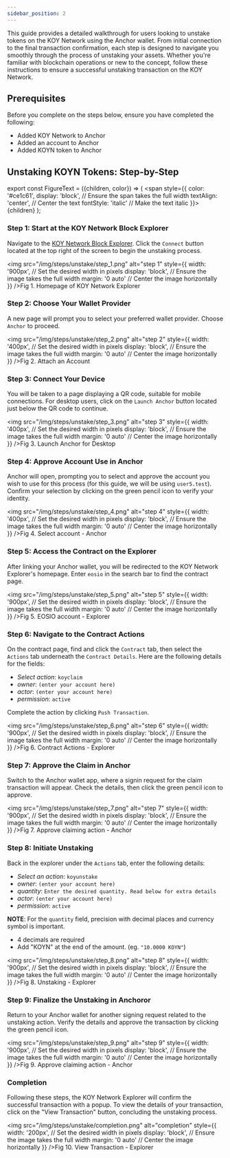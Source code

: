 ```yaml
---
sidebar_position: 2
---
```


<!-- ## How to: Add KOY Network to Anchor Wallet -->

This guide provides a detailed walkthrough for users looking to unstake tokens on the KOY Network using the Anchor wallet. From initial connection to the final transaction confirmation, each step is designed to navigate you smoothly through the process of unstaking your assets. Whether you're familiar with blockchain operations or new to the concept, follow these instructions to ensure a successful unstaking transaction on the KOY Network.

## Prerequisites

Before you complete on the steps below, ensure you have completed the following:
- Added KOY Network to Anchor
- Added an account to Anchor
- Added KOYN token to Anchor

## Unstaking KOYN Tokens: Step-by-Step

export const FigureText = ({children, color}) => (
  <span
    style={{
      color: '#ce1c61',
      display: 'block', // Ensure the span takes the full width
      textAlign: 'center', // Center the text
      fontStyle: 'italic' // Make the text italic
    }}>
    {children}
  </span>
);

### Step 1: Start at the KOY Network Block Explorer

Navigate to the [KOY Network Block Explorer](https://explorer.koynetwork.io/). Click the `Connect` button located at the top right of the screen to begin the unstaking process.

<img
    src="/img/steps/unstake/step_1.png"
    alt="step 1"
    style={{
      width: '900px', // Set the desired width in pixels
      display: 'block', // Ensure the image takes the full width
      margin: '0 auto' // Center the image horizontally
    }}
  /><FigureText>Fig 1. Homepage of KOY Network Explorer</FigureText>
  
### Step 2: Choose Your Wallet Provider

A new page will prompt you to select your preferred wallet provider. Choose `Anchor` to proceed.

<img
    src="/img/steps/unstake/step_2.png"
    alt="step 2"
    style={{
      width: '400px', // Set the desired width in pixels
      display: 'block', // Ensure the image takes the full width
      margin: '0 auto' // Center the image horizontally
    }}
  /><FigureText>Fig 2. Attach an Account</FigureText>
  
### Step 3: Connect Your Device

You will be taken to a page displaying a QR code, suitable for mobile connections. For desktop users, click on the `Launch Anchor` button located just below the QR code to continue.

<img
    src="/img/steps/unstake/step_3.png"
    alt="step 3"
    style={{
      width: '400px', // Set the desired width in pixels
      display: 'block', // Ensure the image takes the full width
      margin: '0 auto' // Center the image horizontally
    }}
  /><FigureText>Fig 3. Launch Anchor for Desktop</FigureText>
  
### Step 4: Approve Account Use in Anchor

Anchor will open, prompting you to select and approve the account you wish to use for this process (for this guide, we will be using `user5.test`). Confirm your selection by clicking on the green pencil icon to verify your identity.

<img
    src="/img/steps/unstake/step_4.png"
    alt="step 4"
    style={{
      width: '400px', // Set the desired width in pixels
      display: 'block', // Ensure the image takes the full width
      margin: '0 auto' // Center the image horizontally
    }}
  /><FigureText>Fig 4. Select account - Anchor</FigureText>
  
### Step 5: Access the Contract on the Explorer

After linking your Anchor wallet, you will be redirected to the KOY Network Explorer's homepage. Enter `eosio` in the search bar to find the contract page.

<img
    src="/img/steps/unstake/step_5.png"
    alt="step 5"
    style={{
      width: '900px', // Set the desired width in pixels
      display: 'block', // Ensure the image takes the full width
      margin: '0 auto' // Center the image horizontally
    }}
  /><FigureText>Fig 5. EOSIO account - Explorer</FigureText>
  
### Step 6: Navigate to the Contract Actions

On the contract page, find and click the `Contract` tab, then select the `Actions` tab underneath the `Contract Details`.
Here are the following details for the fields:

- *Select action*: `koyclaim`
- *owner*: `(enter your account here)`
- *actor*: `(enter your account here)`
- *permission*: `active`

Complete the action by clicking `Push Transaction`.

<img
    src="/img/steps/unstake/step_6.png"
    alt="step 6"
    style={{
      width: '900px', // Set the desired width in pixels
      display: 'block', // Ensure the image takes the full width
      margin: '0 auto' // Center the image horizontally
    }}
  /><FigureText>Fig 6. Contract Actions - Explorer</FigureText>
  
### Step 7: Approve the Claim in Anchor

Switch to the Anchor wallet app, where a signin request for the claim transaction will appear. Check the details, then click the green pencil icon to approve.

<img
    src="/img/steps/unstake/step_7.png"
    alt="step 7"
    style={{
      width: '900px', // Set the desired width in pixels
      display: 'block', // Ensure the image takes the full width
      margin: '0 auto' // Center the image horizontally
    }}
  /><FigureText>Fig 7. Approve claiming action - Anchor</FigureText>
  
### Step 8: Initiate Unstaking

Back in the explorer under the `Actions` tab, enter the following details:

- *Select an action*: `koyunstake`
- *owner*: `(enter your account here)`
- *quantity*: `Enter the desired quantity. Read below for extra details`
- *actor*: `(enter your account here)`
- *permission*: `active`

**NOTE**: For the `quantity` field, precision with decimal places and currency symbol is important.

- 4 decimals are required
- Add "KOYN" at the end of the amount. (eg. `"10.0000 KOYN"`)

<img
    src="/img/steps/unstake/step_8.png"
    alt="step 8"
    style={{
      width: '900px', // Set the desired width in pixels
      display: 'block', // Ensure the image takes the full width
      margin: '0 auto' // Center the image horizontally
    }}
  /><FigureText>Fig 8. Unstaking - Explorer</FigureText>
  
### Step 9: Finalize the Unstaking in Anchoror

Return to your Anchor wallet for another signing request related to the unstaking action. Verify the details and approve the transaction by clicking the green pencil icon.

<img
    src="/img/steps/unstake/step_9.png"
    alt="step 9"
    style={{
      width: '900px', // Set the desired width in pixels
      display: 'block', // Ensure the image takes the full width
      margin: '0 auto' // Center the image horizontally
    }}
  /><FigureText>Fig 9. Approve claiming action - Anchor</FigureText>
  
### Completion

Following these steps, the KOY Network Explorer will confirm the successful transaction with a popup. To view the details of your transaction, click on the "View Transaction" button, concluding the unstaking process.

<img
    src="/img/steps/unstake/completion.png"
    alt="completion"
    style={{
      width: '200px', // Set the desired width in pixels
      display: 'block', // Ensure the image takes the full width
      margin: '0 auto' // Center the image horizontally
    }}
  /><FigureText>Fig 10. View Transaction - Explorer</FigureText>